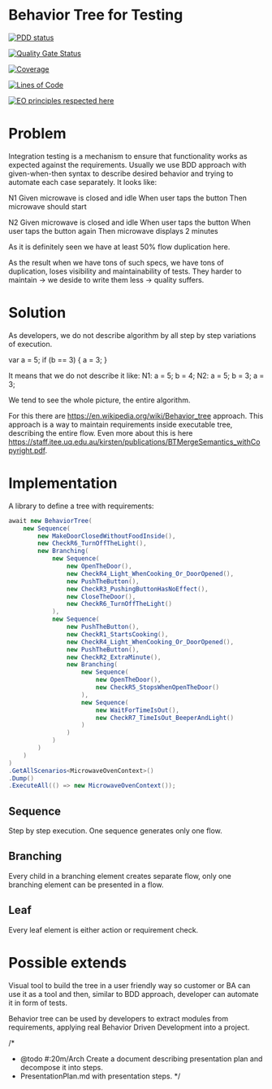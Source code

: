 # Behavior Tree for Testing

[![PDD status](https://www.0pdd.com/svg?name=Stanislau/behavior-tree-for-testing)](https://www.0pdd.com/p?name=Stanislau/behavior-tree-for-testing)

[![Quality Gate Status](https://sonarcloud.io/api/project_badges/measure?project=StanislauKanaplianik0956_BehaviorTreeForTests&metric=alert_status)](https://sonarcloud.io/summary/new_code?id=StanislauKanaplianik0956_BehaviorTreeForTests)

[![Coverage](https://sonarcloud.io/api/project_badges/measure?project=StanislauKanaplianik0956_BehaviorTreeForTests&metric=coverage)](https://sonarcloud.io/summary/new_code?id=StanislauKanaplianik0956_BehaviorTreeForTests)

[![Lines of Code](https://sonarcloud.io/api/project_badges/measure?project=Stanislau_behavior-tree-for-testing&metric=ncloc)](https://sonarcloud.io/summary/new_code?id=Stanislau_behavior-tree-for-testing)

[![EO principles respected here](https://www.elegantobjects.org/badge.svg)](https://www.elegantobjects.org)

# Problem

Integration testing is a mechanism to ensure that functionality works as expected against the requirements.
Usually we use BDD approach with given-when-then syntax to describe desired behavior and trying to automate each case separately.
It looks like:

N1
Given microwave is closed and idle
When user taps the button
Then microwave should start

N2
Given microwave is closed and idle
When user taps the button
When user taps the button again
Then microwave displays 2 minutes

As it is definitely seen we have at least 50% flow duplication here.

As the result when we have tons of such specs, we have tons of duplication, loses visibility and maintainability of tests.
They harder to maintain -> we deside to write them less -> quality suffers.

# Solution

As developers, we do not describe algorithm by all step by step variations of execution.

var a = 5;
if (b == 3)
{
	a = 3;
}

It means that we do not describe it like:
N1:
a = 5;
b = 4;
N2:
a = 5;
b = 3;
a = 3;

We tend to see the whole picture, the entire algorithm.

For this there are https://en.wikipedia.org/wiki/Behavior_tree approach.
This approach is a way to maintain requirements inside executable tree, describing the entire flow.
Even more about this is here https://staff.itee.uq.edu.au/kirsten/publications/BTMergeSemantics_withCopyright.pdf.

# Implementation

A library to define a tree with requirements:

```cs
await new BehaviorTree(
	new Sequence(
		new MakeDoorClosedWithoutFoodInside(),
		new CheckR6_TurnOffTheLight(),
		new Branching(
			new Sequence(
				new OpenTheDoor(),
				new CheckR4_Light_WhenCooking_Or_DoorOpened(),
				new PushTheButton(),
				new CheckR3_PushingButtonHasNoEffect(),
				new CloseTheDoor(),
				new CheckR6_TurnOffTheLight()
			),
			new Sequence(
				new PushTheButton(),
				new CheckR1_StartsCooking(),
				new CheckR4_Light_WhenCooking_Or_DoorOpened(),
				new PushTheButton(),
				new CheckR2_ExtraMinute(),
				new Branching(
					new Sequence(
						new OpenTheDoor(),
						new CheckR5_StopsWhenOpenTheDoor()
					),
					new Sequence(
						new WaitForTimeIsOut(),
						new CheckR7_TimeIsOut_BeeperAndLight()
					)
				)
			)
		)
	)
)
.GetAllScenarios<MicrowaveOvenContext>()
.Dump()
.ExecuteAll(() => new MicrowaveOvenContext());
```

## Sequence

Step by step execution. One sequence generates only one flow.

## Branching

Every child in a branching element creates separate flow, only one branching element can be presented in a flow.

## Leaf

Every leaf element is either action or requirement check.

# Possible extends

Visual tool to build the tree in a user friendly way so customer or BA can use it as a tool and then, similar to BDD approach, developer can automate it in form of tests.

Behavior tree can be used by developers to extract modules from requirements, applying real Behavior Driven Development into a project.

/*
* @todo #:20m/Arch Create a document describing presentation plan and decompose it into steps.
 * PresentationPlan.md with presentation steps.
*/

